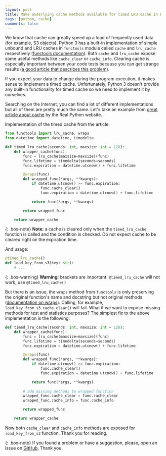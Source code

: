 ```yaml
---
layout: post
title: Make underlying cache methods available for timed LRU cache in Python 3
tags: [python, cache]
comments: false
---
```


We know that cache can greatly speed up a load of frequently used data 
(for example, S3 objects). 
Python 3 has a built-in implementation of simple unbound and LRU caches in `functools` module called `cache` and `lru_cache` respectively ([functools documentation](https://docs.python.org/3.9/library/functools.html)). Both `cache` and `lru_cache` expose some useful methods like `cache_clear` or `cache_info`. Clearing cache is especially important between your code tests because you can get strange results ([a good article that describes this problem](https://rishabhsrao.medium.com/testing-lru-cache-functions-in-python-with-pytest-33dd5757d11c)).

If you expect your data to change during the program execution, 
it makes sense to implement a timed cache. Unfortunately, Python 3 doesn't provide any built-in functionality for timed cache so we need to implement it by ourselves.

Searching on the Internet, you can find a lot of different implementations but all of them are pretty much the same. Let's take an example from [great article about cache](https://realpython.com/lru-cache-python/) by the Real Python website.

Implementation of the timed cache from the article:

```python
from functools import lru_cache, wraps
from datetime import datetime, timedelta

def timed_lru_cache(seconds: int, maxsize: int = 128):
    def wrapper_cache(func):
        func = lru_cache(maxsize=maxsize)(func)
        func.lifetime = timedelta(seconds=seconds)
        func.expiration = datetime.utcnow() + func.lifetime

        @wraps(func)
        def wrapped_func(*args, **kwargs):
            if datetime.utcnow() >= func.expiration:
                func.cache_clear()
                func.expiration = datetime.utcnow() + func.lifetime

            return func(*args, **kwargs)

        return wrapped_func

    return wrapper_cache
```

{: .box-note}
**Note:** a cache is cleared only when the `timed_lru_cache` function is called and the condition is checked. Do not expect cache to be cleared right on the expiration time.

And usage:

```python
@timed_lru_cache()
def load_key_from_s3(key: str):
    # ...

```

{: .box-warning}
**Warning:** brackets are important. `@timed_lru_cache` will not work, use `@timed_lru_cache()`

But there is an issue, the `wraps` method from `functools` is only preserving the original function's name and docstring
but not original methods ([documentation on wraps](https://docs.python.org/3.9/library/functools.html#functools.wraps)). Calling, for example, `load_key_from_s3.cache_clear()` will fail. What if we want to expose missing methods for test and statistics purposes? The simplest fix to the above implementation is the following:

```python
def timed_lru_cache(seconds: int, maxsize: int = 128):
    def wrapper_cache(func):
        func = lru_cache(maxsize=maxsize)(func)
        func.lifetime = timedelta(seconds=seconds)
        func.expiration = datetime.utcnow() + func.lifetime

        @wraps(func)
        def wrapped_func(*args, **kwargs):
            if datetime.utcnow() >= func.expiration:
                func.cache_clear()
                func.expiration = datetime.utcnow() + func.lifetime

            return func(*args, **kwargs)
        
        # add missing methods to wrapped function
        wrapped_func.cache_clear = func.cache_clear
        wrapped_func.cache_info = func.cache_info

        return wrapped_func

    return wrapper_cache
```

Now both `cache_clear` and `cache_info` methods are exposed for `load_key_from_s3` function. Thank you for reading.

{: .box-note}
If you found a problem or have a suggestion, please, open an issue on [GitHub](https://vmois.github.io). Thank you.
